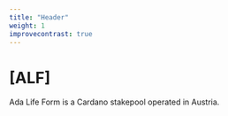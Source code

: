 ```yaml
---
title: "Header"
weight: 1
improvecontrast: true
---
```


# [ALF]

Ada Life Form is a Cardano stakepool operated in Austria.
